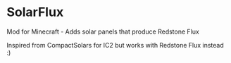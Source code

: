 SolarFlux
=========

Mod for Minecraft - Adds solar panels that produce Redstone Flux

Inspired from CompactSolars for IC2 but works with Redstone Flux instead :)
